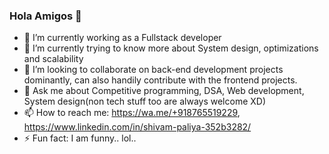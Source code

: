 ### Hola Amigos 👋

<!--
**shivampaliya64/shivampaliya64** is a ✨ _special_ ✨ repository because its `README.md` (this file) appears on your GitHub profile.

Here are some ideas to get you started:
-->
- 🔭 I’m currently working as a Fullstack developer
- 🌱 I’m currently trying to know more about System design, optimizations and scalability
- 👯 I’m looking to collaborate on back-end development projects dominantly, can also handily contribute with the frontend projects.
- 💬 Ask me about Competitive programming, DSA, Web development, System design(non tech stuff too are always welcome XD)
- 📫 How to reach me: https://wa.me/+918765519229, https://www.linkedin.com/in/shivam-paliya-352b3282/
- ⚡ Fun fact: I am funny.. lol..

